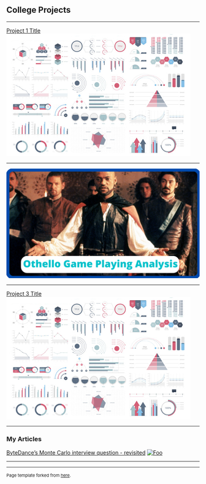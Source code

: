 ## College Projects

---

<!--### Category Name 1 -->

[Project 1 Title](/sample_page)
<img src="images/dummy_thumbnail.jpg?raw=true"/>

---
<!--[Othello Game Playing Analysis](/pdf/sample_presentation.pdf)
<img src="images/othello.png?raw=true"/>-->
[![Othello](images/othello.png?raw=true)](http://example.net/)


---
[Project 3 Title](http://example.com/)
<img src="images/dummy_thumbnail.jpg?raw=true"/>

---

### My Articles

[ByteDance’s Monte Carlo interview question - revisited](https://medium.com/@barberal/bytedance-monte-carlo-interview-question-revisited-882ea89eca0)
<a href="https://medium.com/@barberal/bytedance-monte-carlo-interview-question-revisited-882ea89eca0" rel="medium article ByteDance">![Foo](https://miro.medium.com/max/1280/0*rFu2uPAlSYKoijan.jpeg)</a>


---




---
<p style="font-size:11px">Page template forked from <a href="https://github.com/evanca/quick-portfolio">here</a>.</p>
<!-- Remove above link if you don't want to attibute -->
